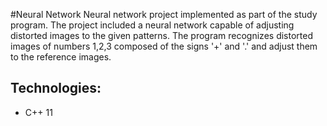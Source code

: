 #Neural Network
Neural network project implemented as part of the study program.
The project included a neural network capable of adjusting distorted images to the given patterns. The program recognizes distorted images of numbers 1,2,3 composed of the signs '+' and '.' and adjust them to the reference images.

## Technologies:
* C++ 11
